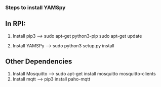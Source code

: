 ### Steps to install YAMSpy

## In RPI:
1. Install pip3  --> sudo apt-get python3-pip
		     sudo apt-get update
		
2. Install YAMSPy --> sudo python3 setup.py install

## Other Dependencies

1. Install Mosquitto --> sudo apt-get install mosquitto mosquitto-clients
2. Install mqtt --> pip3 install paho-mqtt

